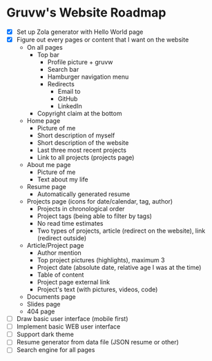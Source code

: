 # Gruvw's Website Roadmap

- [X] Set up Zola generator with Hello World page
- [X] Figure out every pages or content that I want on the website
    - On all pages
        - Top bar
            - Profile picture + gruvw
            - Search bar
            - Hamburger navigation menu
            - Redirects
                - Email to
                - GitHub
                - LinkedIn
        - Copyright claim at the bottom
    - Home page
        - Picture of me
        - Short description of myself
        - Short description of the website
        - Last three most recent projects
        - Link to all projects (projects page)
    - About me page
        - Picture of me
        - Text about my life
    - Resume page
        - Automatically generated resume
    - Projects page (icons for date/calendar, tag, author)
        - Projects in chronological order
        - Project tags (being able to filter by tags)
        - No read time estimates
        - Two types of projects, article (redirect on the website), link (redirect outside)
    - Article/Project page
        - Author mention
        - Top project pictures (highlights), maximum 3
        - Project date (absolute date, relative age I was at the time)
        - Table of content
        - Project page external link
        - Project's text (with pictures, videos, code)
    - Documents page
    - Slides page
    - 404 page
- [ ] Draw basic user interface (mobile first)
- [ ] Implement basic WEB user interface
- [ ] Support dark theme
- [ ] Resume generator from data file (JSON resume or other)
- [ ] Search engine for all pages
